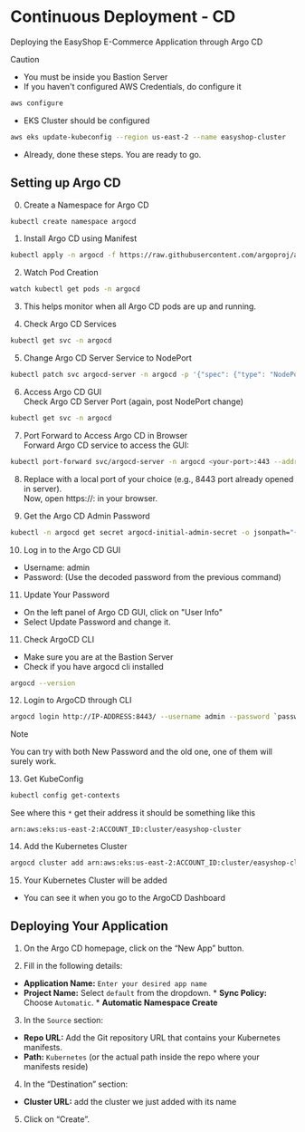 # Continuous Deployment - CD

Deploying the EasyShop E-Commerce Application through Argo CD

> [!CAUTION]
>
> - You must be inside you Bastion Server
> - If you haven't configured AWS Credentials, do configure it
> ```bash
> aws configure
> ```
> - EKS Cluster should be configured
> ```bash
> aws eks update-kubeconfig --region us-east-2 --name easyshop-cluster
> ```
> - Already, done these steps. You are ready to go.

## Setting up Argo CD

0. Create a Namespace for Argo CD<br/>
```bash
kubectl create namespace argocd
```
1.  Install Argo CD using Manifest
```bash
kubectl apply -n argocd -f https://raw.githubusercontent.com/argoproj/argo-cd/stable/manifests/install.yaml
```

2.  Watch Pod Creation
```bash
watch kubectl get pods -n argocd
```
3.  This helps monitor when all Argo CD pods are up and running.<br/>

4.  Check Argo CD Services
```bash
kubectl get svc -n argocd
```

5.  Change Argo CD Server Service to NodePort
```bash
kubectl patch svc argocd-server -n argocd -p '{"spec": {"type": "NodePort"}}'
```

6.  Access Argo CD GUI<br/>
Check Argo CD Server Port (again, post NodePort change)<br/>
```bash
kubectl get svc -n argocd
```

7.  Port Forward to Access Argo CD in Browser<br/>
 Forward Argo CD service to access the GUI:
```bash
kubectl port-forward svc/argocd-server -n argocd <your-port>:443 --address=0.0.0.0 &
```

8.  Replace <your-port> with a local port of your choice (e.g., 8443 port already opened in server).<br/>
 Now, open https://<bastion-ip>:<your-port> in your browser.


9. Get the Argo CD Admin Password<br/>
```bash
kubectl -n argocd get secret argocd-initial-admin-secret -o jsonpath="{.data.password}" | base64 -d; echo
```

10. Log in to the Argo CD GUI
* Username: admin
* Password: (Use the decoded password from the previous command)

11. Update Your Password
* On the left panel of Argo CD GUI, click on "User Info"
* Select Update Password and change it.

11. Check ArgoCD CLI
* Make sure you are at the Bastion Server
* Check if you have argocd cli installed
```bash
argocd --version
```

12. Login to ArgoCD through CLI
```bash
argocd login http://IP-ADDRESS:8443/ --username admin --password `password`
```

> [!NOTE]
>
> You can try with both New Password and the old one, one of them will surely work.

13. Get KubeConfig
```bash
kubectl config get-contexts
```
See where this `*` get their address it should be something like this
```
arn:aws:eks:us-east-2:ACCOUNT_ID:cluster/easyshop-cluster
```

14. Add the Kubernetes Cluster
```bash
argocd cluster add arn:aws:eks:us-east-2:ACCOUNT_ID:cluster/easyshop-cluster --name easyshop-cluster
```

15. Your Kubernetes Cluster will be added
* You can see it when you go to the ArgoCD Dashboard

## Deploying Your Application

 1. On the Argo CD homepage, click on the “New App” button.<br/>

 2. Fill in the following details:<br/>
  -  **Application Name:**
    `Enter your desired app name`
  -  **Project Name:**
Select `default` from the dropdown.
    * **Sync Policy:**
 Choose `Automatic`.
    * **Automatic Namespace Create**

3. In the `Source` section:
 - **Repo URL:**
Add the Git repository URL that contains your Kubernetes manifests.
  - **Path:** 
 `Kubernetes` (or the actual path inside the repo where your manifests reside)

4. In the “Destination” section:
 -  **Cluster URL:**
    add the cluster we just added with its name

5. Click on “Create”.